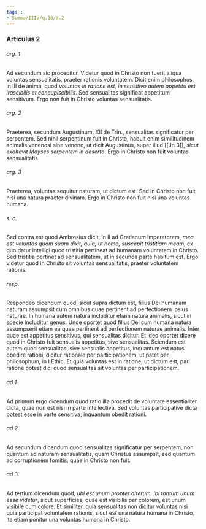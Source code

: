 ```yaml
---
tags : 
- Summa/IIIa/q.18/a.2
---
```


### Articulus 2

###### arg. 1
Ad secundum sic proceditur. Videtur quod in Christo non fuerit aliqua voluntas sensualitatis, praeter rationis voluntatem. Dicit enim philosophus, in III de anima, quod *voluntas in ratione est, in sensitivo autem appetitu est irascibilis et concupiscibilis*. Sed sensualitas significat appetitum sensitivum. Ergo non fuit in Christo voluntas sensualitatis.

###### arg. 2
Praeterea, secundum Augustinum, XII de Trin., sensualitas significatur per serpentem. Sed nihil serpentinum fuit in Christo, habuit enim similitudinem animalis venenosi sine veneno, ut dicit Augustinus, super illud [[Jn 3]], *sicut exaltavit Moyses serpentem in deserto*. Ergo in Christo non fuit voluntas sensualitatis.

###### arg. 3
Praeterea, voluntas sequitur naturam, ut dictum est. Sed in Christo non fuit nisi una natura praeter divinam. Ergo in Christo non fuit nisi una voluntas humana.

###### s. c.
Sed contra est quod Ambrosius dicit, in II ad Gratianum imperatorem, *mea est voluntas quam suam dixit, quia, ut homo, suscepit tristitiam meam*, ex quo datur intelligi quod tristitia pertineat ad humanam voluntatem in Christo. Sed tristitia pertinet ad sensualitatem, ut in secunda parte habitum est. Ergo videtur quod in Christo sit voluntas sensualitatis, praeter voluntatem rationis.

###### resp.
Respondeo dicendum quod, sicut supra dictum est, filius Dei humanam naturam assumpsit cum omnibus quae pertinent ad perfectionem ipsius naturae. In humana autem natura includitur etiam natura animalis, sicut in specie includitur genus. Unde oportet quod filius Dei cum humana natura assumpserit etiam ea quae pertinent ad perfectionem naturae animalis. Inter quae est appetitus sensitivus, qui sensualitas dicitur. Et ideo oportet dicere quod in Christo fuit sensualis appetitus, sive sensualitas. Sciendum est autem quod sensualitas, sive sensualis appetitus, inquantum est natus obedire rationi, dicitur rationale per participationem, ut patet per philosophum, in I Ethic. Et quia voluntas est in ratione, ut dictum est, pari ratione potest dici quod sensualitas sit voluntas per participationem.

###### ad 1
Ad primum ergo dicendum quod ratio illa procedit de voluntate essentialiter dicta, quae non est nisi in parte intellectiva. Sed voluntas participative dicta potest esse in parte sensitiva, inquantum obedit rationi.

###### ad 2
Ad secundum dicendum quod sensualitas significatur per serpentem, non quantum ad naturam sensualitatis, quam Christus assumpsit, sed quantum ad corruptionem fomitis, quae in Christo non fuit.

###### ad 3
Ad tertium dicendum quod, *ubi est unum propter alterum, ibi tantum unum esse videtur*, sicut superficies, quae est visibilis per colorem, est unum visibile cum colore. Et similiter, quia sensualitas non dicitur voluntas nisi quia participat voluntatem rationis, sicut est una natura humana in Christo, ita etiam ponitur una voluntas humana in Christo.

